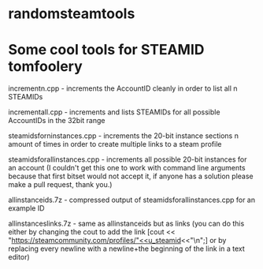 # randomsteamtools

# Some cool tools for STEAMID tomfoolery

incrementn.cpp - increments the AccountID cleanly in order to list all n STEAMIDs

incrementall.cpp - increments and lists STEAMIDs for all possible AccountIDs in the 32bit range

steamidsforninstances.cpp - increments the 20-bit instance sections n amount of times in order to create multiple links to a steam profile

steamidsforallinstances.cpp - increments all possible 20-bit instances for an account (I couldn't get this one to work with command line arguments because that first bitset would not accept it, if anyone has a solution please make a pull request, thank you.)

allinstanceids.7z - compressed output of steamidsforallinstances.cpp for an example ID

allinstanceslinks.7z - same as allinstanceids but as links (you can do this either by changing the cout to add the link [cout << "https://steamcommunity.com/profiles/"<<u_steamid<<"\n";] or by replacing every newline with a newline+the beginning of the link in a text editor)

